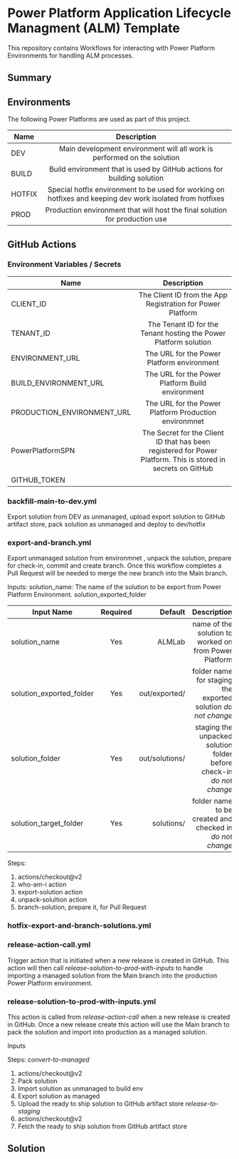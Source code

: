 # Power Platform Application Lifecycle Managment (ALM) Template
This repository contains Workflows for interacting with Power Platform Environments for handling ALM processes.

## Summary

## Environments
The following Power Platforms are used as part of this project.

| Name    | Description                 | 
|---------|:---------------------------:|
| DEV | Main development environment will all work is performed on the solution |
| BUILD | Build environment that is used by GitHub actions for building solution  |
| HOTFIX| Special hotfix environment to be used for working on hotfixes and keeping dev work isolated from hotfixes |
| PROD|  Production environment that will host the final solution for production use|


## GitHub Actions

### Environment Variables / Secrets

| Name    | Description                 | 
|---------|:---------------------------:|
| CLIENT_ID | The Client ID from the App Registration for Power Platform |
| TENANT_ID | The Tenant ID for the Tenant hosting the Power Platform solution |
| ENVIRONMENT_URL | The URL for the Power Platform environment |
| BUILD_ENVIRONMENT_URL | The URL for the Power Platform Build environment |
| PRODUCTION_ENVIRONMENT_URL | The URL for the Power Platform Production environmnet | 
| PowerPlatformSPN | The Secret for the Client ID that has been registered for Power Platform. This is stored in secrets on GitHub |
| GITHUB_TOKEN | 

### backfill-main-to-dev.yml
Export solution from DEV as unmanaged, upload export solution to GitHub artifact store, pack solution as unmanaged and deploy to dev/hotfix

### export-and-branch.yml
Export unmanaged solution from environmnet , unpack the solution, prepare for check-in, commit and create branch.
Once this workflow completes a Pull Request will be needed to merge the new branch into the Main branch.

Inputs:
solution_name: The name of the solution to be export from Power Platform Environment.
solution_exported_folder

| Input Name    | Required | Default    | Description                    |
|---------------|:--------:|-----------:|-------------------------------:|
| solution_name | Yes      | ALMLab     | name of the solution to worked on from Power Platform |
| solution_exported_folder | Yes      | out/exported/     | folder name for staging the exported solution *do not change* |
| solution_folder | Yes | out/solutions/ | staging the unpacked solution folder before check-in *do not change* |
| solution_target_folder | Yes | solutions/ | folder name to be created and checked in *do not change*|

Steps:
1. actions/checkout@v2
2. who-am-i action
3. export-solution action
4. unpack-solultion action
5. branch-solution, prepare it, for Pull Request


### hotfix-export-and-branch-solutions.yml

### release-action-call.yml
Trigger action that is initiated when a new release is created in GitHub. This action will then call *release-solution-to-prod-with-inputs* to handle importing a managed solution from the Main branch into the production Power Platform environment.

### release-solution-to-prod-with-inputs.yml
This action is called from *release-action-call* when a new release is created in GitHub. Once a new release create this action will use the Main branch to pack the solution and import into production as a managed solution.

Inputs

Steps:
*convert-to-managed*
1. actions/checkout@v2
2. Pack solution
3. Import solution as unmanaged to build env
4. Export solution as managed
5. Upload the ready to ship solution to GitHub artifact store
*release-to-staging*
1. actions/checkout@v2
2. Fetch the ready to ship solution from GitHub artifact store



## Solution




